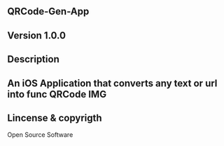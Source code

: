 ## QRCode-Gen-App 
**Version 1.0.0**
---
## Description 
An iOS Application that converts any text or url into func QRCode IMG 
--- 
## Lincense & copyrigth 

Open Source Software

